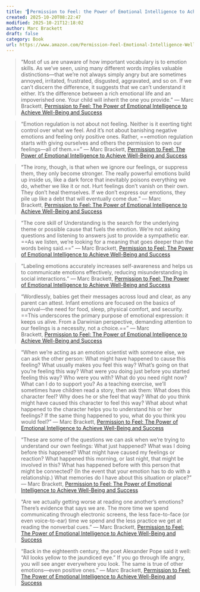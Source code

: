 ```yaml
---
title: "▍Permission to Feel: the Power of Emotional Intelligence to Achieve Well-Being and Success"
created: 2025-10-20T08:22:47
modified: 2025-10-21T12:18:02
author: Marc Brackett
draft: false
category: Book
url: https://www.amazon.com/Permission-Feel-Emotional-Intelligence-Well-Being/dp/1250212839
---
```


> “Most of us are unaware of how important vocabulary is to emotion skills. As we’ve seen, using many different words implies valuable distinctions—that we’re not always simply angry but are sometimes annoyed, irritated, frustrated, disgusted, aggravated, and so on. If we can’t discern the difference, it suggests that we can’t understand it either. It’s the difference between a rich emotional life and an impoverished one. Your child will inherit the one you provide.” ― Marc Brackett, [Permission to Feel: The Power of Emotional Intelligence to Achieve Well-Being and Success](https://www.goodreads.com/work/quotes/68114068)

> “Emotion regulation is not about not feeling. Neither is it exerting tight control over what we feel. And it’s not about banishing negative emotions and feeling only positive ones. Rather, ==emotion regulation starts with giving ourselves and others the permission to own our feelings—all of them.==” ― Marc Brackett, [Permission to Feel: The Power of Emotional Intelligence to Achieve Well-Being and Success](https://www.goodreads.com/work/quotes/68114068)

> “The irony, though, is that when we ignore our feelings, or suppress them, they only become stronger. The really powerful emotions build up inside us, like a dark force that inevitably poisons everything we do, whether we like it or not. Hurt feelings don’t vanish on their own. They don’t heal themselves. If we don’t express our emotions, they pile up like a debt that will eventually come due.” ― Marc Brackett, [Permission to Feel: The Power of Emotional Intelligence to Achieve Well-Being and Success](https://www.goodreads.com/work/quotes/68114068)

> “The core skill of Understanding is the search for the underlying theme or possible cause that fuels the emotion. We’re not asking questions and listening to answers just to provide a sympathetic ear. ==As we listen, we’re looking for a meaning that goes deeper than the words being said.==” ― Marc Brackett, [Permission to Feel: The Power of Emotional Intelligence to Achieve Well-Being and Success](https://www.goodreads.com/work/quotes/68114068)

> “Labeling emotions accurately increases self-awareness and helps us to communicate emotions effectively, reducing misunderstanding in social interactions.” ― Marc Brackett, [Permission to Feel: The Power of Emotional Intelligence to Achieve Well-Being and Success](https://www.goodreads.com/work/quotes/68114068)

> “Wordlessly, babies get their messages across loud and clear, as any parent can attest. Infant emotions are focused on the basics of survival—the need for food, sleep, physical comfort, and security. ==This underscores the primary purpose of emotional expression: it keeps us alive. From a Darwinian perspective, demanding attention to our feelings is a necessity, not a choice.==” ― Marc Brackett, [Permission to Feel: The Power of Emotional Intelligence to Achieve Well-Being and Success](https://www.goodreads.com/work/quotes/68114068)

> “When we’re acting as an emotion scientist with someone else, we can ask the other person: What might have happened to cause this feeling? What usually makes you feel this way? What’s going on that you’re feeling this way? What were you doing just before you started feeling this way? Who were you with? What do you need right now? What can I do to support you? As a teaching exercise, we’ll sometimes have children read a story, then ask them: What does this character feel? Why does he or she feel that way? What do you think might have caused this character to feel this way? What about what happened to the character helps you to understand his or her feelings? If the same thing happened to you, what do you think you would feel?” ― Marc Brackett, [Permission to Feel: The Power of Emotional Intelligence to Achieve Well-Being and Success](https://www.goodreads.com/work/quotes/68114068)

> “These are some of the questions we can ask when we’re trying to understand our own feelings: What just happened? What was I doing before this happened? What might have caused my feelings or reaction? What happened this morning, or last night, that might be involved in this? What has happened before with this person that might be connected? (In the event that your emotion has to do with a relationship.) What memories do I have about this situation or place?” ― Marc Brackett, [Permission to Feel: The Power of Emotional Intelligence to Achieve Well-Being and Success](https://www.goodreads.com/work/quotes/68114068)

> “Are we actually getting worse at reading one another’s emotions? There’s evidence that says we are. The more time we spend communicating through electronic screens, the less face-to-face (or even voice-to-ear) time we spend and the less practice we get at reading the nonverbal cues.” ― Marc Brackett, [Permission to Feel: The Power of Emotional Intelligence to Achieve Well-Being and Success](https://www.goodreads.com/work/quotes/68114068)

> “Back in the eighteenth century, the poet Alexander Pope said it well: “All looks yellow to the jaundiced eye.” If you go through life angry, you will see anger everywhere you look. The same is true of other emotions—even positive ones.” ― Marc Brackett, [Permission to Feel: The Power of Emotional Intelligence to Achieve Well-Being and Success](https://www.goodreads.com/work/quotes/68114068)
